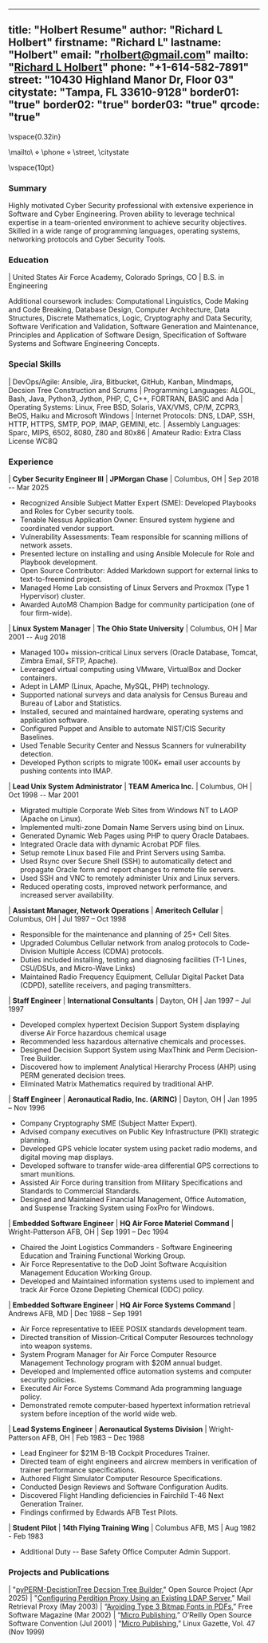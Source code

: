  ---
title: "Holbert Resume"
author: "Richard L Holbert"
firstname: "Richard L"
lastname: "Holbert"
email: "rholbert@gmail.com"
mailto: "[Richard L Holbert](rholbert@gmail.com)"
phone: "+1-614-582-7891"
street: "10430 Highland Manor Dr, Floor 03"
citystate: "Tampa, FL 33610-9128"
border01: "true"
border02: "true"
border03: "true"
qrcode: "true"
---

\vspace{0.32in}

\mailto\ $\diamond$ \phone$~$$\diamond$ \street\, \citystate

\vspace{10pt}

### Summary

Highly motivated Cyber Security professional with extensive experience in Software and Cyber Engineering.
Proven ability to leverage technical expertise in a team-oriented environment to achieve security objectives.
Skilled in a wide range of programming languages, operating systems, networking protocols and Cyber Security Tools.

### Education

| United States Air Force Academy, Colorado Springs, CO
| B.S. in Engineering

Additional coursework includes: Computational Linguistics, Code Making and Code Breaking, Database Design,
Computer Architecture, Data Structures, Discrete Mathematics, Logic, Cryptography and Data Security,
Software Verification and Validation, Software Generation and Maintenance, Principles and Application of Software
Design, Specification of Software Systems and Software Engineering Concepts.

### Special Skills

| DevOps/Agile: Ansible, Jira, Bitbucket, GitHub, Kanban, Mindmaps, Decsion Tree Construction and Scrums
| Programming Languages: ALGOL, Bash, Java, Python3, Jython, PHP, C, C++, FORTRAN, BASIC and Ada
| Operating Systems: Linux, Free BSD, Solaris, VAX/VMS, CP/M, ZCPR3, BeOS, Haiku and Microsoft Windows
| Internet Protocols: DNS, LDAP, SSH, HTTP, HTTPS, SMTP, POP, IMAP, GEMINI, etc.
| Assembly Languages: Sparc, MIPS, 6502, 8080, Z80 and 80x86
| Amateur Radio: Extra Class License WC8Q

### Experience

| **Cyber Security Engineer III** | **JPMorgan Chase** | Columbus, OH | Sep 2018 -- Mar 2025

* Recognized Ansible Subject Matter Expert (SME): Developed Playbooks and Roles for Cyber security tools.
* Tenable Nessus Application Owner: Ensured system hygiene and coordinated vendor support.
* Vulnerability Assessments: Team responsible for scanning millions of network assets.
* Presented lecture on installing and using Ansible Molecule for Role and Playbook development.
* Open Source Contributor: Added Markdown support for external links to text-to-freemind project.
* Managed Home Lab consisting of Linux Servers and Proxmox (Type 1 Hypervisor) cluster.
* Awarded AutoM8 Champion Badge for community participation (one of four firm-wide).

| **Linux System Manager**  |  **The Ohio State University** | Columbus, OH | Mar 2001 -- Aug 2018

* Managed 100+ mission-critical Linux servers (Oracle Database, Tomcat, Zimbra Email, SFTP, Apache).
* Leveraged virtual computing using VMware, VirtualBox and Docker containers.
* Adept in LAMP (Linux, Apache, MySQL, PHP) technology.
* Supported national surveys and data analysis for Census Bureau and Bureau of Labor and Statistics.
* Installed, secured and maintained hardware, operating systems and application software.
* Configured Puppet and Ansible to automate NIST/CIS Security Baselines.
* Used Tenable Security Center and Nessus Scanners for vulnerability detection.
* Developed Python scripts to migrate 100K+ email user accounts by pushing contents into IMAP.

| **Lead Unix System Administrator** | **TEAM America Inc.** | Columbus, OH | Oct 1998 -- Mar 2001

* Migrated multiple Corporate Web Sites from Windows NT to LAOP (Apache on Linux). 
* Implemented multi-zone Domain Name Servers using bind on Linux.
* Generated Dynamic Web Pages using PHP to query Oracle Databaes.
* Integrated Oracle data with dynamic Acrobat PDF files.
* Setup remote Linux based File and Print Servers using Samba.
* Used Rsync over Secure Shell (SSH) to automatically detect and propagate Oracle form and report changes to remote file servers.
* Used SSH and VNC to remotely administer Unix and Linux servers.
* Reduced operating costs, improved network performance, and increased server availability.

| **Assistant Manager, Network Operations** | **Ameritech Cellular** | Columbus, OH | Jul 1997 – Oct 1998                       

* Responsible for the maintenance and planning of 25+ Cell Sites.
* Upgraded Columbus Cellular network from analog protocols to Code-Division Multiple Access (CDMA) protocols.
* Duties included installing, testing and diagnosing facilities (T-1 Lines, CSU/DSUs, and Micro-Wave Links)
* Maintained Radio Frequency Equipment, Cellular Digital Packet Data (CDPD), satellite receivers, and paging transmitters.

| **Staff Engineer**  | **International Consultants** | Dayton, OH | Jan 1997 – Jul 1997

* Developed complex hypertext Decision Support System displaying diverse Air Force hazardous chemical usage
* Recommended less hazardous alternative chemicals and processes. 
* Designed Decision Support System using MaxThink and Perm Decision-Tree Builder.
* Discovered how to implement Analytical Hierarchy Process (AHP) using PERM generated decision trees. 
* Eliminated Matrix Mathematics required by traditional AHP.

| **Staff Engineer** | **Aeronautical Radio, Inc. (ARINC)** |  Dayton, OH | Jan 1995 – Nov 1996

* Company Cryptography SME (Subject Matter Expert).
* Advised company executives on Public Key Infrastructure (PKI) strategic planning.
* Developed GPS vehicle locater system using packet radio modems, and digital moving map displays.
* Developed software to transfer wide-area differential GPS corrections to smart munitions. 
* Assisted Air Force during transition from Military Specifications and Standards to Commercial Standards.
* Designed and Maintained Financial Management, Office Automation, and Suspense Tracking System using FoxPro for Windows.

| **Embedded Software Engineer** | **HQ Air Force Materiel Command** |  Wright-Patterson AFB, OH | Sep 1991 – Dec 1994

* Chaired the Joint Logistics Commanders - Software Engineering Education and Training Functional Working Group.
* Air Force Representative to the DoD Joint Software Acquisition Management Education Working Group.
* Developed and Maintained information systems used to implement and track Air Force Ozone Depleting Chemical (ODC) policy.

| **Embedded Software Engineer** | **HQ Air Force Systems Command** | Andrews AFB, MD | Dec 1988 – Sep 1991

* Air Force representative to IEEE POSIX standards development team.
* Directed transition of Mission-Critical Computer Resources technology into weapon systems.  
* System Program Manager for Air Force Computer Resource Management Technology program with $20M annual budget.
* Developed and Implemented office automation systems and computer security policies.
* Executed Air Force Systems Command Ada programming language policy.
* Demonstrated remote computer-based hypertext information retrieval system before inception of the world wide web.

| **Lead Systems Engineer**  | **Aeronautical Systems Division**  | Wright-Patterson AFB, OH | Feb 1983 – Dec 1988            

* Lead Engineer for $21M B-1B Cockpit Procedures Trainer. 
* Directed team of eight engineers and aircrew members in verification of trainer performance specifications.
* Authored Flight Simulator Computer Resource Specifications. 
* Conducted Design Reviews and Software Configuration Audits.
* Discovered Flight Handling deficiencies in Fairchild T-46 Next Generation Trainer.
* Findings confirmed by Edwards AFB Test Pilots.

| **Student Pilot**  | **14th Flying Training Wing** |  Columbus AFB, MS | Aug 1982 - Feb 1983

* Additional Duty -- Base Safety Office Computer Admin Support.

### Projects and Publications

| "[pyPERM-DecistionTree Decsion Tree Builder](https://github.com/buckeye43210/pyPERM-DecisionTree)," Open Source Project (Apr 2025)
| "[Configuring Perdition Proxy Using an Existing LDAP Server](http://horms.net/projects/perdition/docs/perdition_ldap.pdf)," Mail Retrieval Proxy (May 2003)
| “[Avoiding Type 3 Bitmap Fonts in PDFs](http://www.free-soft.org/FSM/english/issue03/rick.pdf),” Free Software Magazine (Mar 2002)
| “[Micro Publishing](http://conferences.oreillynet.com/cs/os2001/view/e_sess/1483),” O’Reilly Open Source Software Convention (Jul 2001)
| “[Micro Publishing](https://web.archive.org/web/20070209105925/http://www.linuxgazette.net/issue47/nielsen.html),” Linux Gazette, Vol. 47 (Nov 1999)
